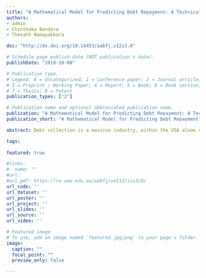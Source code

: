```yaml
---
title: "A Mathematical Model for Predicting Debt Repayment: A Technical Note"
authors:
- admin
- Chinthaka Bandara
- Thesath Nanayakkara

doi: "http://dx.doi.org/10.14453/aabfj.v12i3.8"

# Schedule page publish date (NOT publication's date).
publishDate: "2018-10-08"

# Publication type.
# Legend: 0 = Uncategorized; 1 = Conference paper; 2 = Journal article;
# 3 = Preprint / Working Paper; 4 = Report; 5 = Book; 6 = Book section;
# 7 = Thesis; 8 = Patent
publication_types: ["2"]

# Publication name and optional abbreviated publication name.
publication: "A Mathematical Model for Predicting Debt Repayment: A Technical Note"
publication_short: "A Mathematical Model for Predicting Debt Repayment"

abstract: Debt collection is a massive industry, within the USA alone more than $50 billion recovered each year. However the information available is often limited and incomplete, and predicting whether a given debtor would repay is inherently a challenging task. This has amplified research on debt recovery classification and prediction models of late. This report considers three main mathematical, data mining and statistical models in debt recovery classification, in logistic regression, artificial neural networks and affinity analysis. It also compares the effectiveness of the above-mentioned tools in evaluating whether a debt is likely to be repaid. The construction and analysis of the models were based on a fairly large unbalanced data sample provided by a debt collection agency. We have shown that all three models could classify the debt repayments with a considerable accuracy, if the assumptions of the models are satisfied.

tags:
 
featured: true

#links:
#- name: ""
#url: 
#url_pdf: https://ro.uow.edu.au/aabfj/vol12/iss3/8/ 
url_code: ''
url_dataset: ''
url_poster: ''
url_project: ''
url_slides: ''
url_source: ''
url_video: ''

# Featured image
# To use, add an image named `featured.jpg/png` to your page's folder. 
image:
  caption: ""
  focal_point: ""
  preview_only: false

---
```

